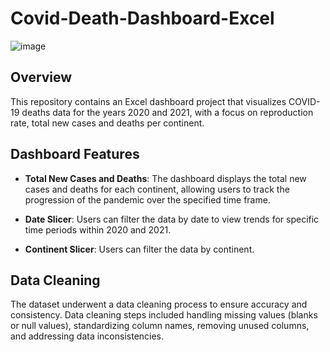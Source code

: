 # Covid-Death-Dashboard-Excel


![image](https://github.com/nurdanoktan/Covid-Death-Dashboard-Excel/assets/112075689/cba7174b-944c-4bde-bd8d-29e084e97947)


## Overview

This repository contains an Excel dashboard project that visualizes COVID-19 deaths data for the years 2020 and 2021, with a focus on reproduction rate, total new cases and deaths per continent.

## Dashboard Features

- **Total New Cases and Deaths**: The dashboard displays the total new cases and deaths for each continent, allowing users to track the progression of the pandemic over the specified time frame.

- **Date Slicer**: Users can filter the data by date to view trends for specific time periods within 2020 and 2021.
  
- **Continent Slicer**: Users can filter the data by continent.

## Data Cleaning

The dataset underwent a data cleaning process to ensure accuracy and consistency. Data cleaning steps included handling missing values (blanks or null values), standardizing column names, removing unused columns, and addressing data inconsistencies.

